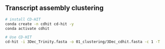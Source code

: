 ## Transcript assembly clustering
```sh
# install CD-HIT
conda create -n cdhit cd-hit -y
conda activate cdhit

# Use CD-HIT
cd-hit -i 3Dec_Trinity.fasta -o 01_clustering/3Dec_cdhit.fasta -c 1 -T 30 -M 0
```